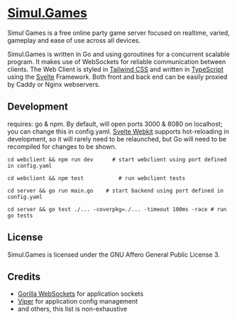 # [Simul.Games](https://simul.games)

Simul Games is a free online party game server focused on realtime, varied, gameplay and ease of use across all devices.

Simul.Games is written in Go and using goroutines for a concurrent scalable program. 
It makes use of WebSockets for reliable communication between clients. The Web Client is styled in [Tailwind CSS](https://tailwindcss.com/)  and written in [TypeScript](https://www.typescriptlang.org/) using the
[Svelte](https://svelte.dev/) Framework. Both front and back end can be easily proxied by Caddy or Nginx webservers. 

## Development

requires: go & npm. By default, will open ports 3000 & 8080 on localhost; you can change this in config.yaml.
[Svelte Webkit](https://kit.svelte.dev/) supports hot-reloading in development, so it will rarely need to be relaunched, but Go will need to be recompiled
for changes to be shown.

```shell
cd webclient && npm run dev      # start webclient using port defined in config.yaml
```
```shell
cd webclient && npm test           # run webclient tests
```

```shell
cd server && go run main.go    # start backend using port defined in config.yaml
```
```shell
cd server && go test ./... -coverpkg=./... -timeout 100ms -race # run go tests
```

## License
Simul.Games is licensed under the GNU Affero General Public License 3.

## Credits
- [Gorilla WebSockets](https://github.com/gorilla/websocket) for application sockets
- [Viper](https://github.com/spf13/viper) for application config management
- and others, this list is non-exhaustive